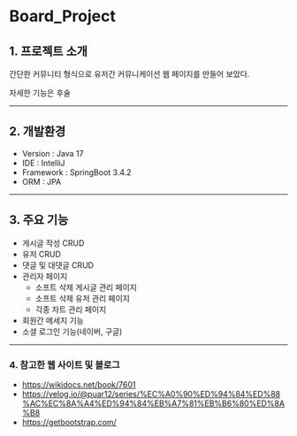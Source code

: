 # Board_Project

## 1. 프로젝트 소개

간단한 커뮤니티 형식으로 유저간 커뮤니케이션 웹 페이지를 만들어 보았다.

자세한 기능은 후술

***

## 2. 개발환경

  - Version : Java 17
  - IDE : IntelliJ
  - Framework : SpringBoot 3.4.2
  - ORM : JPA

***

## 3. 주요 기능
 - 게시글 작성 CRUD
 - 유저 CRUD
 - 댓글 및 대댓글 CRUD
 - 관리자 페이지
    - 소프트 삭제 게시글 관리 페이지
    - 소프트 삭제 유저 관리 페이지
    - 각종 차트 관리 페이지
 - 회원간 메세지 기능
 - 소셜 로그인 기능(네이버, 구글)

***


### 4. 참고한 웹 사이트 및 블로그
 - https://wikidocs.net/book/7601
 - https://velog.io/@puar12/series/%EC%A0%90%ED%94%84%ED%88%AC%EC%8A%A4%ED%94%84%EB%A7%81%EB%B6%80%ED%8A%B8
 - https://getbootstrap.com/




